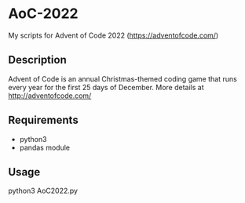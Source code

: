 # AoC-2022
My scripts for Advent of Code 2022 (https://adventofcode.com/)

## Description
Advent of Code is an annual Christmas-themed coding game that runs every year for the first 25 days of December. More details at http://adventofcode.com/

## Requirements
* python3
* pandas module

## Usage
python3 AoC2022.py
